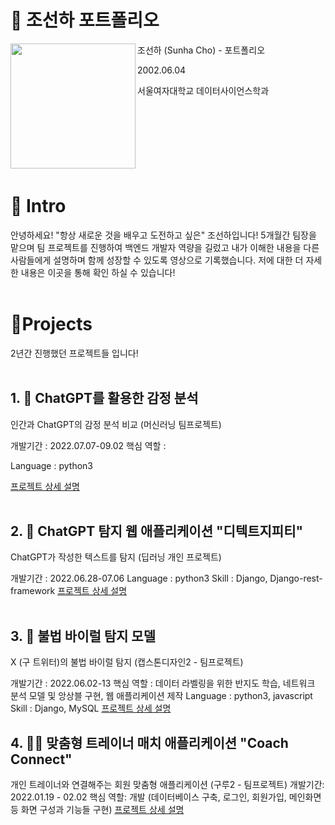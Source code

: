 # 📜 조선하 포트폴리오

조선하 (Sunha Cho) - 포트폴리오
<img src="https://github.com/user-attachments/assets/8619066d-ae40-4952-b80f-ff228655562c" width="200" align="left">

2002.06.04

서울여자대학교 데이터사이언스학과
<br/> <br/> <br/> 
<br/> 
<br/> 
<br/> 
<br/>
<br/> 

# 👋 Intro

안녕하세요! "항상 새로운 것을 배우고 도전하고 싶은" 조선하입니다!
5개월간 팀장을 맡으며 팀 프로젝트를 진행하여 백엔드 개발자 역량을 길렀고
내가 이해한 내용을 다른 사람들에게 설명하며 함께 성장할 수 있도록 영상으로 기록했습니다.
저에 대한 더 자세한 내용은   이곳을 통해 확인 하실 수 있습니다!
<br/><br/>  
# 📝Projects
2년간 진행했던 프로젝트들 입니다!
<br/><br/> 
## 1. 🤖 ChatGPT를 활용한 감정 분석

인간과 ChatGPT의 감정 분석 비교 (머신러닝 팀프로젝트)

개발기간 : 2022.07.07-09.02
핵심 역할 : 

Language : python3

[프로젝트 상세 설명](https://github.com/sunhacho/ChatGPT/tree/main)
<br/><br/>  
## 2. 🚨 ChatGPT 탐지 웹 애플리케이션 "디텍트지피티"

ChatGPT가 작성한 텍스트를 탐지 (딥러닝 개인 프로젝트)

개발기간 : 2022.06.28-07.06
Language : python3
Skill : Django, Django-rest-framework
[프로젝트 상세 설명](https://github.com/sunhacho/DetectGPT/tree/main)
<br/><br/>  
## 3. 🚨 불법 바이럴 탐지 모델

X (구 트위터)의 불법 바이럴 탐지 (캡스톤디자인2 - 팀프로젝트)

개발기간 : 2022.06.02-13
핵심 역할 : 데이터 라벨링을 위한 반지도 학습, 네트워크 분석 모델 및 앙상블 구현, 웹 애플리케이션 제작
Language : python3, javascript
Skill : Django, MySQL
[프로젝트 상세 설명](https://github.com/sunhacho/viral/tree/main)


## 4. 🏋🏻 맞춤형 트레이너 매치 애플리케이션 "Coach Connect"
개인 트레이너와 연결해주는 회원 맞춤형 애플리케이션 (구루2 - 팀프로젝트)
개발기간: 2022.01.19 - 02.02
핵심 역할: 개발 (데이터베이스 구축, 로그인, 회원가입, 메인화면 등 화면 구성과 기능들 구현)
[프로젝트 상세 설명](https://github.com/sunhacho/Coach_connect)
